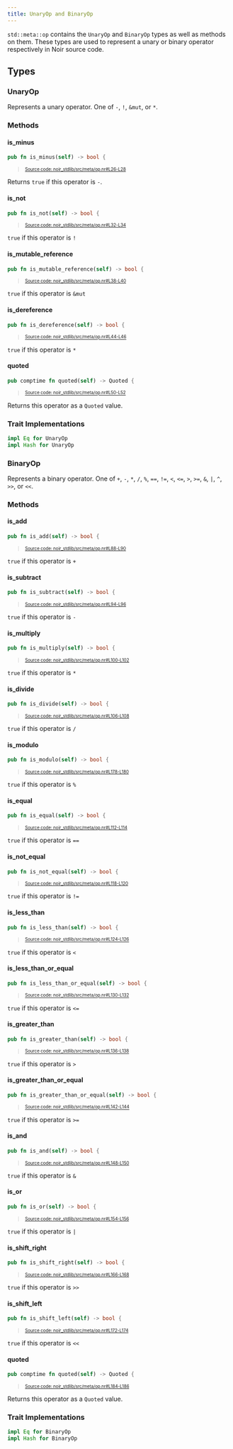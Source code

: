 ```yaml
---
title: UnaryOp and BinaryOp
---
```


`std::meta::op` contains the `UnaryOp` and `BinaryOp` types as well as methods on them.
These types are used to represent a unary or binary operator respectively in Noir source code.

## Types

### UnaryOp

Represents a unary operator. One of `-`, `!`, `&mut`, or `*`.

### Methods

#### is_minus

```rust title="is_minus" showLineNumbers 
pub fn is_minus(self) -> bool {
```
> <sup><sub><a href="https://github.com/noir-lang/noir/blob/master/noir_stdlib/src/meta/op.nr#L26-L28" target="_blank" rel="noopener noreferrer">Source code: noir_stdlib/src/meta/op.nr#L26-L28</a></sub></sup>


Returns `true` if this operator is `-`.

#### is_not

```rust title="is_not" showLineNumbers 
pub fn is_not(self) -> bool {
```
> <sup><sub><a href="https://github.com/noir-lang/noir/blob/master/noir_stdlib/src/meta/op.nr#L32-L34" target="_blank" rel="noopener noreferrer">Source code: noir_stdlib/src/meta/op.nr#L32-L34</a></sub></sup>


`true` if this operator is `!`

#### is_mutable_reference

```rust title="is_mutable_reference" showLineNumbers 
pub fn is_mutable_reference(self) -> bool {
```
> <sup><sub><a href="https://github.com/noir-lang/noir/blob/master/noir_stdlib/src/meta/op.nr#L38-L40" target="_blank" rel="noopener noreferrer">Source code: noir_stdlib/src/meta/op.nr#L38-L40</a></sub></sup>


`true` if this operator is `&mut`

#### is_dereference

```rust title="is_dereference" showLineNumbers 
pub fn is_dereference(self) -> bool {
```
> <sup><sub><a href="https://github.com/noir-lang/noir/blob/master/noir_stdlib/src/meta/op.nr#L44-L46" target="_blank" rel="noopener noreferrer">Source code: noir_stdlib/src/meta/op.nr#L44-L46</a></sub></sup>


`true` if this operator is `*`

#### quoted

```rust title="unary_quoted" showLineNumbers 
pub comptime fn quoted(self) -> Quoted {
```
> <sup><sub><a href="https://github.com/noir-lang/noir/blob/master/noir_stdlib/src/meta/op.nr#L50-L52" target="_blank" rel="noopener noreferrer">Source code: noir_stdlib/src/meta/op.nr#L50-L52</a></sub></sup>


Returns this operator as a `Quoted` value.

### Trait Implementations

```rust
impl Eq for UnaryOp
impl Hash for UnaryOp
```

### BinaryOp

Represents a binary operator. One of `+`, `-`, `*`, `/`, `%`, `==`, `!=`, `<`, `<=`, `>`, `>=`, `&`, `|`, `^`, `>>`, or `<<`.

### Methods

#### is_add

```rust title="is_add" showLineNumbers 
pub fn is_add(self) -> bool {
```
> <sup><sub><a href="https://github.com/noir-lang/noir/blob/master/noir_stdlib/src/meta/op.nr#L88-L90" target="_blank" rel="noopener noreferrer">Source code: noir_stdlib/src/meta/op.nr#L88-L90</a></sub></sup>


`true` if this operator is `+`

#### is_subtract

```rust title="is_subtract" showLineNumbers 
pub fn is_subtract(self) -> bool {
```
> <sup><sub><a href="https://github.com/noir-lang/noir/blob/master/noir_stdlib/src/meta/op.nr#L94-L96" target="_blank" rel="noopener noreferrer">Source code: noir_stdlib/src/meta/op.nr#L94-L96</a></sub></sup>


`true` if this operator is `-`

#### is_multiply

```rust title="is_multiply" showLineNumbers 
pub fn is_multiply(self) -> bool {
```
> <sup><sub><a href="https://github.com/noir-lang/noir/blob/master/noir_stdlib/src/meta/op.nr#L100-L102" target="_blank" rel="noopener noreferrer">Source code: noir_stdlib/src/meta/op.nr#L100-L102</a></sub></sup>


`true` if this operator is `*`

#### is_divide

```rust title="is_divide" showLineNumbers 
pub fn is_divide(self) -> bool {
```
> <sup><sub><a href="https://github.com/noir-lang/noir/blob/master/noir_stdlib/src/meta/op.nr#L106-L108" target="_blank" rel="noopener noreferrer">Source code: noir_stdlib/src/meta/op.nr#L106-L108</a></sub></sup>


`true` if this operator is `/`

#### is_modulo

```rust title="is_modulo" showLineNumbers 
pub fn is_modulo(self) -> bool {
```
> <sup><sub><a href="https://github.com/noir-lang/noir/blob/master/noir_stdlib/src/meta/op.nr#L178-L180" target="_blank" rel="noopener noreferrer">Source code: noir_stdlib/src/meta/op.nr#L178-L180</a></sub></sup>


`true` if this operator is `%`

#### is_equal

```rust title="is_equal" showLineNumbers 
pub fn is_equal(self) -> bool {
```
> <sup><sub><a href="https://github.com/noir-lang/noir/blob/master/noir_stdlib/src/meta/op.nr#L112-L114" target="_blank" rel="noopener noreferrer">Source code: noir_stdlib/src/meta/op.nr#L112-L114</a></sub></sup>


`true` if this operator is `==`

#### is_not_equal

```rust title="is_not_equal" showLineNumbers 
pub fn is_not_equal(self) -> bool {
```
> <sup><sub><a href="https://github.com/noir-lang/noir/blob/master/noir_stdlib/src/meta/op.nr#L118-L120" target="_blank" rel="noopener noreferrer">Source code: noir_stdlib/src/meta/op.nr#L118-L120</a></sub></sup>


`true` if this operator is `!=`

#### is_less_than

```rust title="is_less_than" showLineNumbers 
pub fn is_less_than(self) -> bool {
```
> <sup><sub><a href="https://github.com/noir-lang/noir/blob/master/noir_stdlib/src/meta/op.nr#L124-L126" target="_blank" rel="noopener noreferrer">Source code: noir_stdlib/src/meta/op.nr#L124-L126</a></sub></sup>


`true` if this operator is `<`

#### is_less_than_or_equal

```rust title="is_less_than_or_equal" showLineNumbers 
pub fn is_less_than_or_equal(self) -> bool {
```
> <sup><sub><a href="https://github.com/noir-lang/noir/blob/master/noir_stdlib/src/meta/op.nr#L130-L132" target="_blank" rel="noopener noreferrer">Source code: noir_stdlib/src/meta/op.nr#L130-L132</a></sub></sup>


`true` if this operator is `<=`

#### is_greater_than

```rust title="is_greater_than" showLineNumbers 
pub fn is_greater_than(self) -> bool {
```
> <sup><sub><a href="https://github.com/noir-lang/noir/blob/master/noir_stdlib/src/meta/op.nr#L136-L138" target="_blank" rel="noopener noreferrer">Source code: noir_stdlib/src/meta/op.nr#L136-L138</a></sub></sup>


`true` if this operator is `>`

#### is_greater_than_or_equal

```rust title="is_greater_than_or_equal" showLineNumbers 
pub fn is_greater_than_or_equal(self) -> bool {
```
> <sup><sub><a href="https://github.com/noir-lang/noir/blob/master/noir_stdlib/src/meta/op.nr#L142-L144" target="_blank" rel="noopener noreferrer">Source code: noir_stdlib/src/meta/op.nr#L142-L144</a></sub></sup>


`true` if this operator is `>=`

#### is_and

```rust title="is_and" showLineNumbers 
pub fn is_and(self) -> bool {
```
> <sup><sub><a href="https://github.com/noir-lang/noir/blob/master/noir_stdlib/src/meta/op.nr#L148-L150" target="_blank" rel="noopener noreferrer">Source code: noir_stdlib/src/meta/op.nr#L148-L150</a></sub></sup>


`true` if this operator is `&`

#### is_or

```rust title="is_or" showLineNumbers 
pub fn is_or(self) -> bool {
```
> <sup><sub><a href="https://github.com/noir-lang/noir/blob/master/noir_stdlib/src/meta/op.nr#L154-L156" target="_blank" rel="noopener noreferrer">Source code: noir_stdlib/src/meta/op.nr#L154-L156</a></sub></sup>


`true` if this operator is `|`

#### is_shift_right

```rust title="is_shift_right" showLineNumbers 
pub fn is_shift_right(self) -> bool {
```
> <sup><sub><a href="https://github.com/noir-lang/noir/blob/master/noir_stdlib/src/meta/op.nr#L166-L168" target="_blank" rel="noopener noreferrer">Source code: noir_stdlib/src/meta/op.nr#L166-L168</a></sub></sup>


`true` if this operator is `>>`

#### is_shift_left

```rust title="is_shift_left" showLineNumbers 
pub fn is_shift_left(self) -> bool {
```
> <sup><sub><a href="https://github.com/noir-lang/noir/blob/master/noir_stdlib/src/meta/op.nr#L172-L174" target="_blank" rel="noopener noreferrer">Source code: noir_stdlib/src/meta/op.nr#L172-L174</a></sub></sup>


`true` if this operator is `<<`

#### quoted

```rust title="binary_quoted" showLineNumbers 
pub comptime fn quoted(self) -> Quoted {
```
> <sup><sub><a href="https://github.com/noir-lang/noir/blob/master/noir_stdlib/src/meta/op.nr#L184-L186" target="_blank" rel="noopener noreferrer">Source code: noir_stdlib/src/meta/op.nr#L184-L186</a></sub></sup>


Returns this operator as a `Quoted` value.

### Trait Implementations

```rust
impl Eq for BinaryOp
impl Hash for BinaryOp
```
